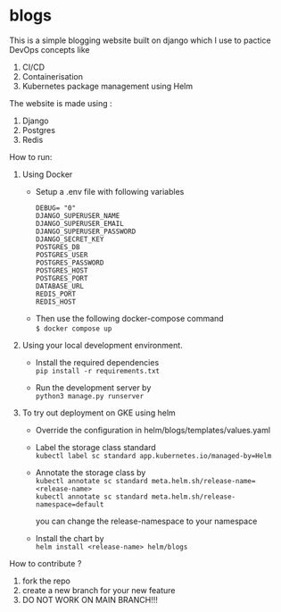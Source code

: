 # blogs

This is a simple blogging website built on django which I use to pactice DevOps concepts like 
1. CI/CD 
2. Containerisation
3. Kubernetes package management using Helm

The website is made using :
1. Django
2. Postgres
3. Redis 

How to run:
1. Using Docker
   * Setup a .env file with following variables
      ```
      DEBUG= "0"
      DJANGO_SUPERUSER_NAME 
      DJANGO_SUPERUSER_EMAIL
      DJANGO_SUPERUSER_PASSWORD
      DJANGO_SECRET_KEY
      POSTGRES_DB
      POSTGRES_USER
      POSTGRES_PASSWORD
      POSTGRES_HOST
      POSTGRES_PORT
      DATABASE_URL
      REDIS_PORT
      REDIS_HOST
      ```
   * Then use the following docker-compose command \
     `$ docker compose up`

2. Using your local development environment. 
   * Install the required dependencies \
     `pip install -r requirements.txt` 
   
   * Run the development server by \
     `python3 manage.py runserver`  

3. To try out deployment on GKE using helm 
   * Override the configuration in helm/blogs/templates/values.yaml 
   * Label the storage class standard \
     `kubectl label sc standard app.kubernetes.io/managed-by=Helm`
   
   * Annotate the storage class by \
     `kubectl annotate sc standard meta.helm.sh/release-name=<release-name>` \
     `kubectl annotate sc standard meta.helm.sh/release-namespace=default` 
     
      you can change the release-namespace to your namespace
      
   * Install the chart by \
     `helm install <release-name> helm/blogs`

  How to contribute ?
  1. fork the repo
  2. create a new branch for your new feature
  3. DO NOT WORK ON MAIN BRANCH!!!
